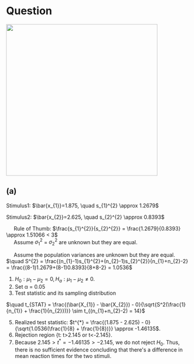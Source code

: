 # Question
<img width="409" src="https://github.com/user-attachments/assets/a555d0e0-7494-40a4-ac9d-220e5726735b"/>

## (a)
Stimulus1: $\bar{x_{1}}=1.875, \quad s_{1}^{2} \approx 1.2679$ 

Stimulus2: $\bar{x_{2}}=2.625, \quad s_{2}^{2} \approx 0.8393$

$\quad$ Rule of Thumb: $\frac{s_{1}^{2}}{s_{2}^{2}} = \frac{1.2679}{0.8393} \approx 1.51066 < 3$  
$\quad$ Assume $\sigma_{1}^{2}$ = $\sigma_{2}^{2}$ are unknown but they are equal.

$\quad$ Assume the population variances are unknown but they are equal.
$\quad S^{2} = \frac{(n_{1}-1)s_{1}^{2}+(n_{2}-1)s_{2}^{2}}{n_{1}+n_{2}-2} = \frac{(8-1)1.2679+(8-1)0.8393}{8+8-2} = 1.0536$

1. $H_{0}: \mu_{1} − \mu_{2} = 0, H_{a} : \mu_{1} − \mu_{2} \neq 0.$
2. Set α = 0.05
3. Test statistic and its sampling distribution

$\quad t_{STAT} = \frac{(\bar{X_{1}} - \bar{X_{2}}) - 0}{\sqrt{S^2(\frac{1}{n_{1}} + \frac{1}{n_{2}})}} \sim t_{(n_{1}+n_{2}-2) = 14}$

5. Realized test statistic: $t^{*} = \frac{(1.875 - 2.625) - 0}{\sqrt{1.0536(\frac{1}{8} + \frac{1}{8})}} \approx -1.46135$.
6. Rejection region {t: t>2.145 or t<-2.145}.
7. Because $2.145 > t^{*}=-1.46135 > -2.145$, we do not reject $H_{0}$. Thus, there is no sufficient evidence concluding that there's a difference in mean reaction times for the two stimuli.
